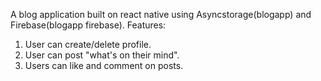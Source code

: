 A blog application built on react native using Asyncstorage(blogapp) and Firebase(blogapp firebase). 
Features:
1. User can create/delete profile.
2. User can post "what's on their mind".
3. Users can like and comment on posts.
